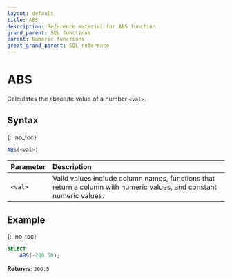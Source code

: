 ```yaml
---
layout: default
title: ABS
description: Reference material for ABS function
grand_parent: SQL functions
parent: Numeric functions
great_grand_parent: SQL reference
---
```


# ABS

Calculates the absolute value of a number `<val>`.

## Syntax
{: .no_toc}

```sql
ABS(<val>)
```

| Parameter | Description                                                                                                         |
| :--------- | :------------------------------------------------------------------------------------------------------------------- |
| `<val>`   | Valid values include column names, functions that return a column with numeric values, and constant numeric values. |

## Example
{: .no_toc}

```sql
SELECT
    ABS(-200.50);
```

**Returns**: `200.5`
